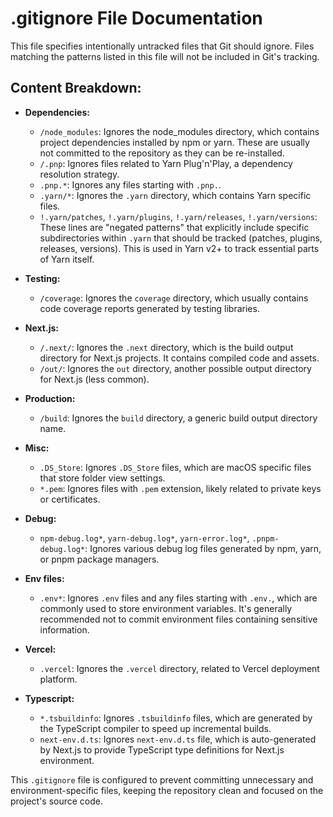 # .gitignore File Documentation

This file specifies intentionally untracked files that Git should ignore. Files matching the patterns listed in this file will not be included in Git's tracking.

## Content Breakdown:

- **Dependencies:**
    - `/node_modules`: Ignores the node_modules directory, which contains project dependencies installed by npm or yarn. These are usually not committed to the repository as they can be re-installed.
    - `/.pnp`: Ignores files related to Yarn Plug'n'Play, a dependency resolution strategy.
    - `.pnp.*`: Ignores any files starting with `.pnp.`.
    - `.yarn/*`: Ignores the `.yarn` directory, which contains Yarn specific files.
    - `!.yarn/patches`, `!.yarn/plugins`, `!.yarn/releases`, `!.yarn/versions`: These lines are "negated patterns" that explicitly include specific subdirectories within `.yarn` that should be tracked (patches, plugins, releases, versions). This is used in Yarn v2+ to track essential parts of Yarn itself.

- **Testing:**
    - `/coverage`: Ignores the `coverage` directory, which usually contains code coverage reports generated by testing libraries.

- **Next.js:**
    - `/.next/`: Ignores the `.next` directory, which is the build output directory for Next.js projects. It contains compiled code and assets.
    - `/out/`: Ignores the `out` directory, another possible output directory for Next.js (less common).

- **Production:**
    - `/build`: Ignores the `build` directory, a generic build output directory name.

- **Misc:**
    - `.DS_Store`: Ignores `.DS_Store` files, which are macOS specific files that store folder view settings.
    - `*.pem`: Ignores files with `.pem` extension, likely related to private keys or certificates.

- **Debug:**
    - `npm-debug.log*`, `yarn-debug.log*`, `yarn-error.log*`, `.pnpm-debug.log*`: Ignores various debug log files generated by npm, yarn, or pnpm package managers.

- **Env files:**
    - `.env*`: Ignores `.env` files and any files starting with `.env.`, which are commonly used to store environment variables. It's generally recommended not to commit environment files containing sensitive information.

- **Vercel:**
    - `.vercel`: Ignores the `.vercel` directory, related to Vercel deployment platform.

- **Typescript:**
    - `*.tsbuildinfo`: Ignores `.tsbuildinfo` files, which are generated by the TypeScript compiler to speed up incremental builds.
    - `next-env.d.ts`: Ignores `next-env.d.ts` file, which is auto-generated by Next.js to provide TypeScript type definitions for Next.js environment.

This `.gitignore` file is configured to prevent committing unnecessary and environment-specific files, keeping the repository clean and focused on the project's source code.
